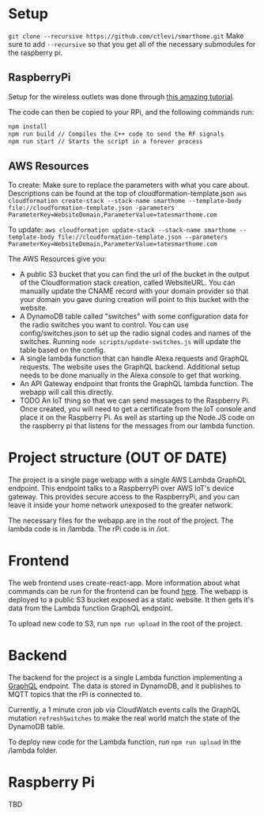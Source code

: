 # Setup
`git clone --recursive https://github.com/ctlevi/smarthome.git`
Make sure to add `--recursive` so that you get all of the necessary submodules for the raspberry pi.

## RaspberryPi
Setup for the wireless outlets was done through [this amazing tutorial](https://www.samkear.com/hardware/control-power-outlets-wirelessly-raspberry-pi).

The code can then be copied to your RPi, and the following commands run:
```bash
npm install
npm run build // Compiles the C++ code to send the RF signals
npm run start // Starts the script in a forever process
```

## AWS Resources
To create:
Make sure to replace the parameters with what you care about. Descriptions can be found at the top of cloudformation-template.json
`aws cloudformation create-stack --stack-name smarthome --template-body file://cloudformation-template.json -parameters ParameterKey=WebsiteDomain,ParameterValue=tatesmarthome.com`

To update:
`aws cloudformation update-stack --stack-name smarthome --template-body file://cloudformation-template.json --parameters ParameterKey=WebsiteDomain,ParameterValue=tatesmarthome.com`

The AWS Resources give you:
* A public S3 bucket that you can find the url of the bucket in the output of the Cloudformation stack creation, called WebsiteURL. You can manually update the CNAME record with your domain provider so that your domain you gave during creation will point to this bucket with the website.
* A DynamoDB table called "switches" with some configuration data for the radio switches you want to control. You can use config/switches.json to set up the radio signal codes and names of the switches. Running `node scripts/update-switches.js` will update the table based on the config.
* A single lambda function that can handle Alexa requests and GraphQL requests. The website uses the GraphQL backend. Additional setup needs to be done manually in the Alexa console to get that working.
* An API Gateway endpoint that fronts the GraphQL lambda function. The webapp will call this directly.
* TODO An IoT thing so that we can send messages to the Raspberry Pi. Once created, you will need to get a certificate from the IoT console and place it on the Raspberry Pi. As well as starting up the Node.JS code on the raspberry pi that listens for the messages from our lambda function.

# Project structure (OUT OF DATE)
The project is a single page webapp with a single AWS Lambda GraphQL endpoint. This endpoint talks to a RaspberryPi over
AWS IoT's device gateway. This provides secure access to the RaspberryPi, and you can leave it inside your home network
unexposed to the greater network.

The necessary files for the webapp are in the root of the project. The lambda code is in /lambda. The rPi code is in /iot.

# Frontend
The web frontend uses create-react-app. More information about what commands can be run for the frontend can be found
[here](https://github.com/facebookincubator/create-react-app/blob/master/packages/react-scripts/template/README.md).
The webapp is deployed to a public S3 bucket exposed as a static website. It then gets it's data from the Lambda function
GraphQL endpoint.

To upload new code to S3, run `npm run upload` in the root of the project.

# Backend
The backend for the project is a single Lambda function implementing a [GraphQL](http://graphql.org/) endpoint. The data
is stored in DynamoDB, and it publishes to MQTT topics that the rPi is connected to.

Currently, a 1 minute cron job via CloudWatch events calls the GraphQL mutation `refreshSwitches` to make the real world
match the state of the DynamoDB table.

To deploy new code for the Lambda function, run `npm run upload` in the /lambda folder.

# Raspberry Pi
TBD



